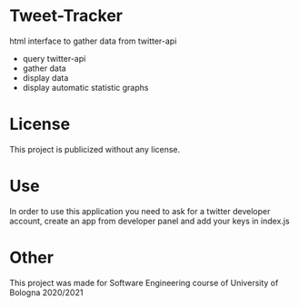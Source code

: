 # Tweet-Tracker

html interface to gather data from twitter-api

  - query twitter-api
  - gather data
  - display data
  - display automatic statistic graphs
  
# License
This project is publicized without any license.

# Use
In order to use this application you need to ask for a twitter developer account, create an app from developer panel and add your keys in index.js

# Other
This project was made for Software Engineering course of University of Bologna 2020/2021
